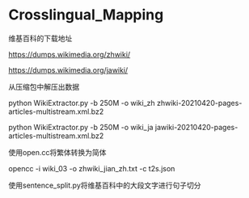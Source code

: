 # Crosslingual_Mapping
维基百科的下载地址

https://dumps.wikimedia.org/zhwiki/

https://dumps.wikimedia.org/jawiki/

从压缩包中解压出数据

python WikiExtractor.py -b 250M -o wiki_zh zhwiki-20210420-pages-articles-multistream.xml.bz2

python WikiExtractor.py -b 250M -o wiki_ja jawiki-20210420-pages-articles-multistream.xml.bz2

使用open.cc将繁体转换为简体

opencc -i wiki_03 -o zhwiki_jian_zh.txt -c t2s.json

使用sentence_split.py将维基百科中的大段文字进行句子切分
